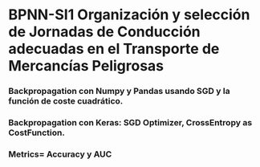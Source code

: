 # BPNN-SI1 Organización y selección de Jornadas de Conducción adecuadas en el Transporte de Mercancías Peligrosas
### Backpropagation con Numpy y Pandas usando SGD y la función de coste cuadrático.
### Backpropagation con Keras: SGD Optimizer, CrossEntropy as CostFunction.
### Metrics= Accuracy y AUC

